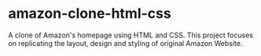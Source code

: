 # amazon-clone-html-css
A clone of Amazon's homepage using HTML and CSS. This project focuses on replicating the layout, design and styling of original Amazon Website.
